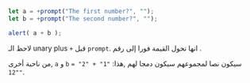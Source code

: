 

```js run demo
let a = +prompt("The first number?", "");
let b = +prompt("The second number?", "");

alert( a + b );
```

لاحظ الـ  unary plus `+` قبل `prompt`. انها تحول القيمة فورا إلى رقم
.

من ناحية أخرى, `a` و `b` سيكون نصا لمجموعهم  سيكون دمجا لهم ,هذا: `"1" + "2" = "12"`.